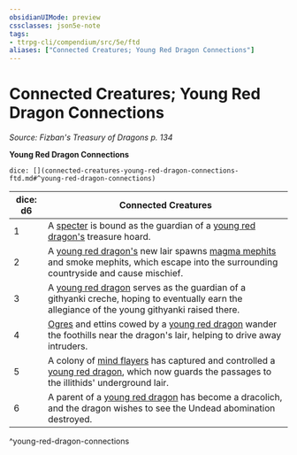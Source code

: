```yaml
---
obsidianUIMode: preview
cssclasses: json5e-note
tags:
- ttrpg-cli/compendium/src/5e/ftd
aliases: ["Connected Creatures; Young Red Dragon Connections"]
---
```

# Connected Creatures; Young Red Dragon Connections
*Source: Fizban's Treasury of Dragons p. 134* 

**Young Red Dragon Connections**

`dice: [](connected-creatures-young-red-dragon-connections-ftd.md#^young-red-dragon-connections)`

| dice: d6 | Connected Creatures |
|----------|---------------------|
| 1 | A [specter](specter.md) is bound as the guardian of a [young red dragon's](young-red-dragon.md) treasure hoard. |
| 2 | A [young red dragon's](young-red-dragon.md) new lair spawns [magma mephits](magma-mephit.md) and smoke mephits, which escape into the surrounding countryside and cause mischief. |
| 3 | A [young red dragon](young-red-dragon.md) serves as the guardian of a githyanki creche, hoping to eventually earn the allegiance of the young githyanki raised there. |
| 4 | [Ogres](ogre-xmm.md) and ettins cowed by a [young red dragon](young-red-dragon.md) wander the foothills near the dragon's lair, helping to drive away intruders. |
| 5 | A colony of [mind flayers](mind-flayer.md) has captured and controlled a [young red dragon](young-red-dragon.md), which now guards the passages to the illithids' underground lair. |
| 6 | A parent of a [young red dragon](young-red-dragon.md) has become a dracolich, and the dragon wishes to see the Undead abomination destroyed. |
^young-red-dragon-connections